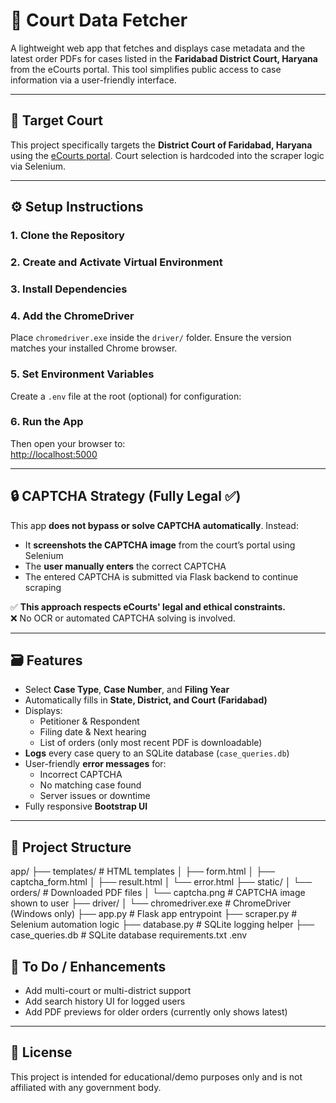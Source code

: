 # 🧾 Court Data Fetcher

A lightweight web app that fetches and displays case metadata and the latest order PDFs for cases listed in the **Faridabad District Court, Haryana** from the eCourts portal. This tool simplifies public access to case information via a user-friendly interface.

---

## 📍 Target Court

This project specifically targets the **District Court of Faridabad, Haryana** using the [eCourts portal](https://services.ecourts.gov.in/ecourtindia_v6/). Court selection is hardcoded into the scraper logic via Selenium.

---

## ⚙️ Setup Instructions

### 1. Clone the Repository

### 2. Create and Activate Virtual Environment

### 3. Install Dependencies

### 4. Add the ChromeDriver
Place `chromedriver.exe` inside the `driver/` folder. Ensure the version matches your installed Chrome browser.

### 5. Set Environment Variables
Create a `.env` file at the root (optional) for configuration:

### 6. Run the App

Then open your browser to:  
[http://localhost:5000](http://localhost:5000)

---

## 🔒 CAPTCHA Strategy (Fully Legal ✅)

This app **does not bypass or solve CAPTCHA automatically**. Instead:
- It **screenshots the CAPTCHA image** from the court’s portal using Selenium
- The **user manually enters** the correct CAPTCHA
- The entered CAPTCHA is submitted via Flask backend to continue scraping

✅ **This approach respects eCourts' legal and ethical constraints.**  
❌ No OCR or automated CAPTCHA solving is involved.

---

## 🗃️ Features

- Select **Case Type**, **Case Number**, and **Filing Year**
- Automatically fills in **State, District, and Court (Faridabad)**
- Displays:
  - Petitioner & Respondent
  - Filing date & Next hearing
  - List of orders (only most recent PDF is downloadable)
- **Logs** every case query to an SQLite database (`case_queries.db`)
- User-friendly **error messages** for:
  - Incorrect CAPTCHA
  - No matching case found
  - Server issues or downtime
- Fully responsive **Bootstrap UI**

---

## 📁 Project Structure
app/
├── templates/ # HTML templates
│ ├── form.html
│ ├── captcha_form.html
│ ├── result.html
│ └── error.html
├── static/
│ └── orders/ # Downloaded PDF files
│ └── captcha.png # CAPTCHA image shown to user
├── driver/
│ └── chromedriver.exe # ChromeDriver (Windows only)
├── app.py # Flask app entrypoint
├── scraper.py # Selenium automation logic
├── database.py # SQLite logging helper
├── case_queries.db # SQLite database
requirements.txt
.env

## 📝 To Do / Enhancements

- Add multi-court or multi-district support
- Add search history UI for logged users
- Add PDF previews for older orders (currently only shows latest)

---

## 📜 License

This project is intended for educational/demo purposes only and is not affiliated with any government body.


